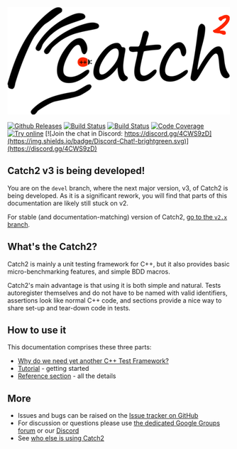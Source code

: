 <a id="top"></a>
![Catch2 logo](data/artwork/catch2-logo-small.png)

[![Github Releases](https://img.shields.io/github/release/catchorg/catch2.svg)](https://github.com/catchorg/catch2/releases)
[![Build Status](https://travis-ci.org/catchorg/Catch2.svg?branch=devel)](https://travis-ci.org/catchorg/Catch2)
[![Build Status](https://ci.appveyor.com/api/projects/status/github/catchorg/Catch2?svg=true&branch=devel)](https://ci.appveyor.com/project/catchorg/catch2)
[![Code Coverage](https://codecov.io/gh/catchorg/Catch2/branch/devel/graph/badge.svg)](https://codecov.io/gh/catchorg/Catch2)
[![Try online](https://img.shields.io/badge/try-online-blue.svg)](https://godbolt.org/z/9x9qoM)
[![Join the chat in Discord: https://discord.gg/4CWS9zD](https://img.shields.io/badge/Discord-Chat!-brightgreen.svg)](https://discord.gg/4CWS9zD)


## Catch2 v3 is being developed!

You are on the `devel` branch, where the next major version, v3, of
Catch2 is being developed. As it is a significant rework, you will
find that parts of this documentation are likely still stuck on v2.

For stable (and documentation-matching) version of Catch2, [go to the
`v2.x` branch](https://github.com/catchorg/Catch2/tree/v2.x).


## What's the Catch2?

Catch2 is mainly a unit testing framework for C++, but it also
provides basic micro-benchmarking features, and simple BDD macros.

Catch2's main advantage is that using it is both simple and natural.
Tests autoregister themselves and do not have to be named with valid
identifiers, assertions look like normal C++ code, and sections provide
a nice way to share set-up and tear-down code in tests.


## How to use it
This documentation comprises these three parts:

* [Why do we need yet another C++ Test Framework?](docs/why-catch.md#top)
* [Tutorial](docs/tutorial.md#top) - getting started
* [Reference section](docs/Readme.md#top) - all the details


## More
* Issues and bugs can be raised on the [Issue tracker on GitHub](https://github.com/catchorg/Catch2/issues)
* For discussion or questions please use [the dedicated Google Groups forum](https://groups.google.com/forum/?fromgroups#!forum/catch-forum) or our [Discord](https://discord.gg/4CWS9zD)
* See [who else is using Catch2](docs/opensource-users.md#top)
